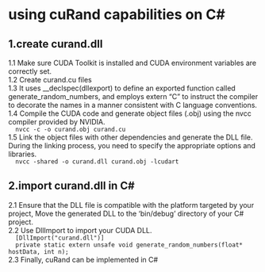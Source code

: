 # using cuRand capabilities on C#
## 1.create curand.dll
1.1  Make sure CUDA Toolkit is installed and CUDA environment variables are correctly set.</br>
1.2  Create curand.cu files</br>
1.3 It uses __declspec(dllexport) to define an exported function called generate_random_numbers, and employs extern “C” to instruct the compiler to decorate the names in a manner consistent with C language conventions.<br/>
1.4  Compile the CUDA code and generate object files (.obj) using the nvcc compiler provided by NVIDIA.</br>
`   nvcc -c -o curand.obj curand.cu   `</br>
1.5  Link the object files with other dependencies and generate the DLL file. During the linking process, you need to specify the appropriate options and libraries.</br>
`   nvcc -shared -o curand.dll curand.obj -lcudart   `</br>
## 2.import curand.dll in C#
2.1 Ensure that the DLL file is compatible with the platform targeted by your project, Move the generated DLL to the ‘bin/debug’ directory of your C# project.</br>
2.2  Use DllImport to import your CUDA DLL.</br>
`   [DllImport("curand.dll")]   `</br>
`   private static extern unsafe void generate_random_numbers(float* hostData, int n);   `</br>
2.3  Finally, cuRand can be implemented in C#
